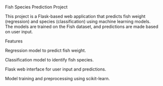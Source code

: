 Fish Species Prediction Project

This project is a Flask-based web application that predicts fish weight (regression) and species (classification) using machine learning models. The models are trained on the Fish dataset, and predictions are made based on user input.

Features

Regression model to predict fish weight.

Classification model to identify fish species.

Flask web interface for user input and predictions.

Model training and preprocessing using scikit-learn.